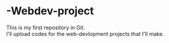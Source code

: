 # -Webdev-project
This is my first repository in Git. 
<br>
I'll upload codes for the web-devlopment projects that I'll make.
<br>

